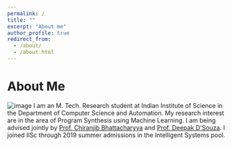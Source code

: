 ```yaml
---
permalink: /
title: ""
excerpt: "About me"
author_profile: true
redirect_from: 
  - /about/
  - /about.html
---
```

About Me
=========

![image](https://github.com/rrlcs/rrlcs.github.io/images/iisc.jpg)
I am an M. Tech. Research student at Indian Institute of Science in the Department of Computer Science and Automation. My research interest are in the area of Program Synthesis using Machine Learning. I am being advised jointly by [Prof. Chiranjib Bhattacharyya](https://www.csa.iisc.ac.in/~chiru/) and [Prof. Deepak D'Souza](https://www.csa.iisc.ac.in/~deepakd/). I joined IISc through 2019 summer admissions in the Intelligent Systems pool.
